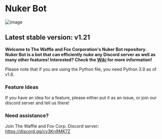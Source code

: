 # Nuker Bot

![image](https://repository-images.githubusercontent.com/346005501/e39d4a00-b433-11eb-91d0-a810e42d71a4)

## Latest stable version: v1.21

**Welcome to The Waffle and Fox Corporation's Nuker Bot repository. Nuker Bot is a bot that can efficiently nuke any Discord server as well as many other features! Interested? Check the [Wiki](https://github.com/The-Waffle-and-Fox-Corporation/Nuker-Bot/wiki) for more information!**

Please note that if you are using the Python file, you need Python 3.9 as of v1.6.

### Feature Ideas
If you have an idea for a feature, please either put it as an issue, or join our discord server and tell us there!

### Need assistance?
Join The Waffle and Fox Corp. Discord server:  
https://discord.gg/cy3Kn9MK7Z

